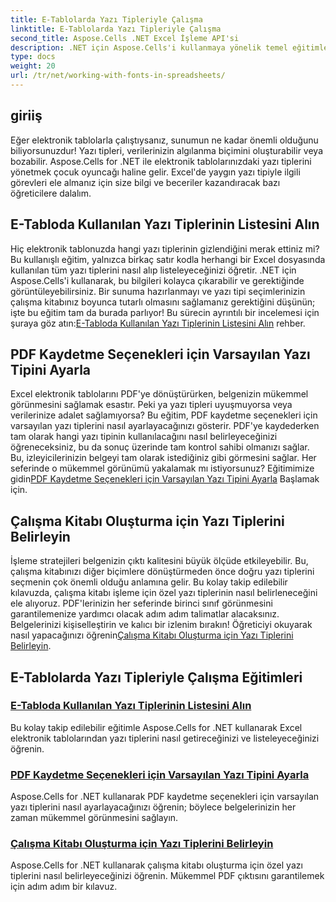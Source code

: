 ```yaml
---
title: E-Tablolarda Yazı Tipleriyle Çalışma
linktitle: E-Tablolarda Yazı Tipleriyle Çalışma
second_title: Aspose.Cells .NET Excel İşleme API'si
description: .NET için Aspose.Cells'i kullanmaya yönelik temel eğitimleri keşfedin; elektronik tablolarda yazı tipi yönetimine odaklanın ve optimum belge sunumunu sağlayın.
type: docs
weight: 20
url: /tr/net/working-with-fonts-in-spreadsheets/
---
```

## giriiş

Eğer elektronik tablolarla çalıştıysanız, sunumun ne kadar önemli olduğunu biliyorsunuzdur! Yazı tipleri, verilerinizin algılanma biçimini oluşturabilir veya bozabilir. Aspose.Cells for .NET ile elektronik tablolarınızdaki yazı tiplerini yönetmek çocuk oyuncağı haline gelir. Excel'de yaygın yazı tipiyle ilgili görevleri ele almanız için size bilgi ve beceriler kazandıracak bazı öğreticilere dalalım.

## E-Tabloda Kullanılan Yazı Tiplerinin Listesini Alın

 Hiç elektronik tablonuzda hangi yazı tiplerinin gizlendiğini merak ettiniz mi? Bu kullanışlı eğitim, yalnızca birkaç satır kodla herhangi bir Excel dosyasında kullanılan tüm yazı tiplerini nasıl alıp listeleyeceğinizi öğretir. .NET için Aspose.Cells'i kullanarak, bu bilgileri kolayca çıkarabilir ve gerektiğinde görüntüleyebilirsiniz. Bir sunuma hazırlanmayı ve yazı tipi seçimlerinizin çalışma kitabınız boyunca tutarlı olmasını sağlamanız gerektiğini düşünün; işte bu eğitim tam da burada parlıyor! Bu sürecin ayrıntılı bir incelemesi için şuraya göz atın:[E-Tabloda Kullanılan Yazı Tiplerinin Listesini Alın](./get-list-of-fonts-used-in-spreadsheet/) rehber.

## PDF Kaydetme Seçenekleri için Varsayılan Yazı Tipini Ayarla

Excel elektronik tablolarını PDF'ye dönüştürürken, belgenizin mükemmel görünmesini sağlamak esastır. Peki ya yazı tipleri uyuşmuyorsa veya verilerinize adalet sağlamıyorsa? Bu eğitim, PDF kaydetme seçenekleri için varsayılan yazı tiplerini nasıl ayarlayacağınızı gösterir. PDF'ye kaydederken tam olarak hangi yazı tipinin kullanılacağını nasıl belirleyeceğinizi öğreneceksiniz, bu da sonuç üzerinde tam kontrol sahibi olmanızı sağlar. Bu, izleyicilerinizin belgeyi tam olarak istediğiniz gibi görmesini sağlar. Her seferinde o mükemmel görünümü yakalamak mı istiyorsunuz? Eğitimimize gidin[PDF Kaydetme Seçenekleri için Varsayılan Yazı Tipini Ayarla](./set-default-font-for-pdf-save-options/) Başlamak için.

## Çalışma Kitabı Oluşturma için Yazı Tiplerini Belirleyin

İşleme stratejileri belgenizin çıktı kalitesini büyük ölçüde etkileyebilir. Bu, çalışma kitabınızı diğer biçimlere dönüştürmeden önce doğru yazı tiplerini seçmenin çok önemli olduğu anlamına gelir. Bu kolay takip edilebilir kılavuzda, çalışma kitabı işleme için özel yazı tiplerinin nasıl belirleneceğini ele alıyoruz. PDF'lerinizin her seferinde birinci sınıf görünmesini garantilemenize yardımcı olacak adım adım talimatlar alacaksınız. Belgelerinizi kişiselleştirin ve kalıcı bir izlenim bırakın! Öğreticiyi okuyarak nasıl yapacağınızı öğrenin[Çalışma Kitabı Oluşturma için Yazı Tiplerini Belirleyin](./specify-fonts-for-workbook-rendering/).

## E-Tablolarda Yazı Tipleriyle Çalışma Eğitimleri
### [E-Tabloda Kullanılan Yazı Tiplerinin Listesini Alın](./get-list-of-fonts-used-in-spreadsheet/)
Bu kolay takip edilebilir eğitimle Aspose.Cells for .NET kullanarak Excel elektronik tablolarından yazı tiplerini nasıl getireceğinizi ve listeleyeceğinizi öğrenin.
### [PDF Kaydetme Seçenekleri için Varsayılan Yazı Tipini Ayarla](./set-default-font-for-pdf-save-options/)
Aspose.Cells for .NET kullanarak PDF kaydetme seçenekleri için varsayılan yazı tiplerini nasıl ayarlayacağınızı öğrenin; böylece belgelerinizin her zaman mükemmel görünmesini sağlayın.
### [Çalışma Kitabı Oluşturma için Yazı Tiplerini Belirleyin](./specify-fonts-for-workbook-rendering/)
Aspose.Cells for .NET kullanarak çalışma kitabı oluşturma için özel yazı tiplerini nasıl belirleyeceğinizi öğrenin. Mükemmel PDF çıktısını garantilemek için adım adım bir kılavuz.